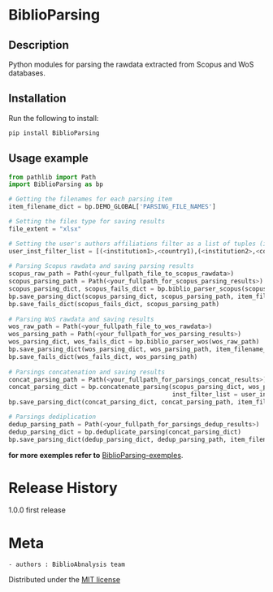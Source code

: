 # BiblioParsing
## Description
Python modules for parsing the rawdata extracted from Scopus and WoS databases.

## Installation
Run the following to install:
```python
pip install BiblioParsing
```

## Usage example
```python
from pathlib import Path
import BiblioParsing as bp

# Getting the filenames for each parsing item
item_filename_dict = bp.DEMO_GLOBAL['PARSING_FILE_NAMES']

# Setting the files type for saving results
file_extent = "xlsx"

# Setting the user's authors affiliations filter as a list of tuples (institution,country)
user_inst_filter_list = [(<institution1>,<country1),(<institution2>,<country2),...]
    
# Parsing Scopus rawdata and saving parsing results
scopus_raw_path = Path(<your_fullpath_file_to_scopus_rawdata>)
scopus_parsing_path = Path(<your_fullpath_for_scopus_parsing_results>)
scopus_parsing_dict, scopus_fails_dict = bp.biblio_parser_scopus(scopus_raw_path)
bp.save_parsing_dict(scopus_parsing_dict, scopus_parsing_path, item_filename_dict, file_extent)
bp.save_fails_dict(scopus_fails_dict, scopus_parsing_path)
    
# Parsing WoS rawdata and saving results
wos_raw_path = Path(<your_fullpath_file_to_wos_rawdata>)
wos_parsing_path = Path(<your_fullpath_for_wos_parsing_results>)
wos_parsing_dict, wos_fails_dict = bp.biblio_parser_wos(wos_raw_path) 
bp.save_parsing_dict(wos_parsing_dict, wos_parsing_path, item_filename_dict, file_extent)
bp.save_fails_dict(wos_fails_dict, wos_parsing_path)
    
# Parsings concatenation and saving results
concat_parsing_path = Path(<your_fullpath_for_parsings_concat_results>)
concat_parsing_dict = bp.concatenate_parsing(scopus_parsing_dict, wos_parsing_dict,  
                                             inst_filter_list = user_inst_filter_list)
bp.save_parsing_dict(concat_parsing_dict, concat_parsing_path, item_filename_dict, file_extent)

# Parsings dediplication
dedup_parsing_path = Path(<your_fullpath_for_parsings_dedup_results>)
dedup_parsing_dict = bp.deduplicate_parsing(concat_parsing_dict)
bp.save_parsing_dict(dedup_parsing_dict, dedup_parsing_path, item_filename_dict, file_extent)
```
**for more exemples refer to** [BiblioParsing-exemples](https://github.com/TickyWill/BiblioParsing/Demo_BiblioParsing.ipynb).


# Release History
1.0.0 first release


# Meta
	- authors : BiblioAbnalysis team

Distributed under the [MIT license](https://mit-license.org/)
